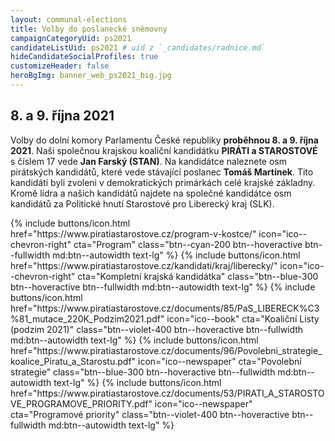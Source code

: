 ```yaml
---
layout: communal-elections
title: Volby do poslanecké sněmovny
campaignCategoryUid: ps2021
candidateListUid: ps2021 # uid z `_candidates/radnice.md`
hideCandidateSocialProfiles: true
customizeHeader: false
heroBgImg: banner_web_ps2021_big.jpg
---
```

    
<h2 class="head-alt-md mt-64">8. a 9. října 2021</h2>

<p class="leading-snug pt-2">
Volby do dolní komory Parlamentu České republiky <b>proběhnou 8. a&nbsp;9. října 2021</b>.
Naši společnou krajskou koaliční kandidátku <b>PIRÁTI a STAROSTOVÉ</b> s&nbsp;číslem&nbsp;17 vede <b>Jan Farský (STAN)</b>. Na&nbsp;kandidátce naleznete osm pirátských kandidátů, které vede stávající poslanec <b>Tomáš Martínek</b>. Tito kandidáti byli zvoleni v demokratických primárkách celé krajské základny.
Kromě lídra a&nbsp;našich kandidátů najdete na&nbsp;společné kandidátce osm kandidátů za Politické hnutí Starostové pro Liberecký kraj (SLK).
</p>

<p class="leading-snug"> 
</p>

<div class="mt-24 md:mt-36 space-y-4">
  {% include buttons/icon.html href="https://www.piratiastarostove.cz/program-v-kostce/" icon="ico--chevron-right" cta="Program" class="btn--cyan-200 btn--hoveractive btn--fullwidth md:btn--autowidth text-lg" %}
  {% include buttons/icon.html href="https://www.piratiastarostove.cz/kandidati/kraj/liberecky/" icon="ico--chevron-right" cta="Kompletní krajská kandidátka" class="btn--blue-300 btn--hoveractive btn--fullwidth md:btn--autowidth text-lg" %}
  {% include buttons/icon.html href="https://www.piratiastarostove.cz/documents/85/PaS_LIBERECK%C3%81_mutace_220K_Podzim2021.pdf" icon="ico--book" cta="Koaliční Listy (podzim 2021)" class="btn--violet-400 btn--hoveractive btn--fullwidth md:btn--autowidth text-lg" %}
  {% include buttons/icon.html href="https://www.piratiastarostove.cz/documents/96/Povolebni_strategie_koalice_Piratu_a_Starostu.pdf" icon="ico--newspaper" cta="Povolební strategie" class="btn--blue-300 btn--hoveractive btn--fullwidth md:btn--autowidth text-lg" %}
  {% include buttons/icon.html href="https://www.piratiastarostove.cz/documents/53/PIRATI_A_STAROSTOVE_PROGRAMOVE_PRIORITY.pdf" icon="ico--newspaper" cta="Programové priority" class="btn--violet-400 btn--hoveractive btn--fullwidth md:btn--autowidth text-lg" %}
</div>